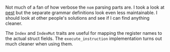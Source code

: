 Not much of a fan of how verbose the `nom` parsing parts are. I took a look
at [pest](https://pest.rs/) but the separate grammar definitions look even
less maintainable. I should look at other people's solutions and see if I can
find anything cleaner.

The `Index` and `IndexMut` traits are useful for mapping the register names
to the actual struct fields. The `execute_instruction` implementation turns out
much cleaner when using them.
